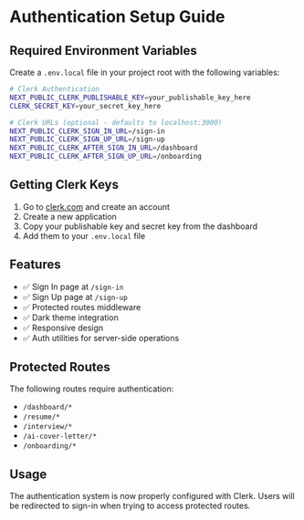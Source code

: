 # Authentication Setup Guide

## Required Environment Variables

Create a `.env.local` file in your project root with the following variables:

```bash
# Clerk Authentication
NEXT_PUBLIC_CLERK_PUBLISHABLE_KEY=your_publishable_key_here
CLERK_SECRET_KEY=your_secret_key_here

# Clerk URLs (optional - defaults to localhost:3000)
NEXT_PUBLIC_CLERK_SIGN_IN_URL=/sign-in
NEXT_PUBLIC_CLERK_SIGN_UP_URL=/sign-up
NEXT_PUBLIC_CLERK_AFTER_SIGN_IN_URL=/dashboard
NEXT_PUBLIC_CLERK_AFTER_SIGN_UP_URL=/onboarding
```

## Getting Clerk Keys

1. Go to [clerk.com](https://clerk.com) and create an account
2. Create a new application
3. Copy your publishable key and secret key from the dashboard
4. Add them to your `.env.local` file

## Features

- ✅ Sign In page at `/sign-in`
- ✅ Sign Up page at `/sign-up`
- ✅ Protected routes middleware
- ✅ Dark theme integration
- ✅ Responsive design
- ✅ Auth utilities for server-side operations

## Protected Routes

The following routes require authentication:
- `/dashboard/*`
- `/resume/*`
- `/interview/*`
- `/ai-cover-letter/*`
- `/onboarding/*`

## Usage

The authentication system is now properly configured with Clerk. Users will be redirected to sign-in when trying to access protected routes.


